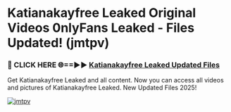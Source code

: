 # Katianakayfree Leaked Original Videos 0nlyFans Leaked - Files Updated! (jmtpv)

<h3>🔴 CLICK HERE 🌐==►► <a href="https://tinyurl.com/ehrbuxhb" rel="nofollow">Katianakayfree Leaked Updated Files</a></h3>

Get Katianakayfree Leaked and all content. Now you can access all videos and pictures of Katianakayfree Leaked. New Updated Files 2025!

[![jmtpv](https://i.imgur.com/lVYEuWS.gif)](https://tinyurl.com/ehrbuxhb)
